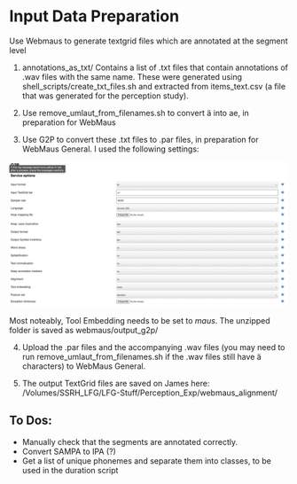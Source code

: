 # Input Data Preparation
Use Webmaus to generate textgrid files which are annotated at the segment level

1. annotations_as_txt/
Contains a list of .txt files that contain annotations of .wav files with the same name. These were generated using shell_scripts/create_txt_files.sh and extracted from items_text.csv (a file that was generated for the perception study).

2. Use remove_umlaut_from_filenames.sh to convert ä into ae, in preparation for WebMaus

3. Use G2P to convert these .txt files to .par files, in preparation for WebMaus General. I used the following settings:

![webmaus settings for g2p](webmaus_g2p_settings.png)

Most noteably, Tool Embedding needs to be set to _maus_. The unzipped folder is saved as webmaus/output_g2p/


4. Upload the .par files and the accompanying .wav files (you may need to run remove_umlaut_from_filenames.sh if the .wav files still have ä characters) to WebMaus General.

5. The output TextGrid files are saved on James here: /Volumes/SSRH_LFG/LFG-Stuff/Perception_Exp/webmaus_alignment/


## To Dos:
- Manually check that the segments are annotated correctly.
- Convert SAMPA to IPA (?)
- Get a list of unique phonemes and separate them into classes, to be used in the duration script

